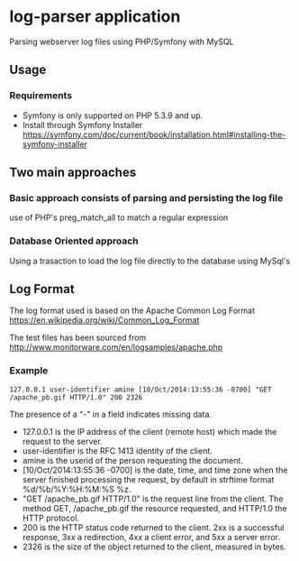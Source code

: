 # log-parser application
Parsing webserver log files using PHP/Symfony with MySQL

## Usage

### Requirements
- Symfony is only supported on PHP 5.3.9 and up.
- Install through Symfony Installer https://symfony.com/doc/current/book/installation.html#installing-the-symfony-installer


## Two main approaches
### Basic approach consists of parsing and persisting the log file
use of PHP's preg_match_all to match a regular expression
### Database Oriented approach
Using a trasaction to load the log file directly to the database using MySql's   


## Log Format
The log format used is based on the Apache Common Log Format https://en.wikipedia.org/wiki/Common_Log_Format

The test files has been sourced from http://www.monitorware.com/en/logsamples/apache.php
### Example
```127.0.0.1 user-identifier amine [10/Oct/2014:13:55:36 -0700] "GET /apache_pb.gif HTTP/1.0" 200 2326```

The presence of a "-" in a field indicates missing data.

- 127.0.0.1 is the IP address of the client (remote host) which made the request to the server.
- user-identifier is the RFC 1413 identity of the client.
- amine is the userid of the person requesting the document.
- [10/Oct/2014:13:55:36 -0700] is the date, time, and time zone when the server finished processing the request, by default in strftime format %d/%b/%Y:%H:%M:%S %z.
- "GET /apache_pb.gif HTTP/1.0" is the request line from the client. The method GET, /apache_pb.gif the resource requested, and HTTP/1.0 the HTTP protocol.
- 200 is the HTTP status code returned to the client. 2xx is a successful response, 3xx a redirection, 4xx a client error, and 5xx a server error.
- 2326 is the size of the object returned to the client, measured in bytes.



